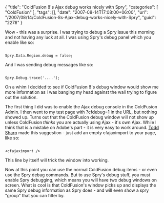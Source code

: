 {
	"title": "ColdFusion 8's Ajax debug works nicely with Spry",
	"categories": [
		"ColdFusion"
	],
	"tags": [],
	"date": "2007-08-14T17:08:00+06:00",
	"url": "/2007/08/14/ColdFusion-8s-Ajax-debug-works-nicely-with-Spry",
	"guid": "2278"
}

Wow - this was a surprise. I was trying to debug a Spry issue this morning and not having any luck at all. I was using Spry's debug panel which you enable like so:

<code>
Spry.Data.Region.debug = false;
</code>

And I was sending debug messages like so:

<code>
Spry.Debug.trace('....');
</code>

On a whim I decided to see if ColdFusion 8's debug window would show me more information as I was banging my head against the wall trying to figure out the solution. 

The first thing I did was to enable the Ajax debug console in the ColdFusion Admin. I then went to my test page with ?cfdebug=1 in the URL, but nothing showed up. Turns out that the ColdFusion debug window will not show up unless ColdFusion <i>thinks</i> you are actually using Ajax - it's own Ajax. While I think that is a mistake on Adobe's part - it is very easy to work around. <a href="http://cfsilence.com/blog/client/">Todd Sharp</a> made this suggestion - just add an empty cfajaximport to your page, like so:

<code>
&lt;cfajaximport /&gt;
</code>

This line by itself will trick the window into working.

Now at this point you can use the normal ColdFusion debug items - or even use the Spry debug commands. But to use Spry's debug stuff, you must enable Spry debugging, which means you will have two debug windows on screen. What is cool is that ColdFusion's window picks up and displays the same Spry debug information as Spry does - and will even show a spry "group" that you can filter by.